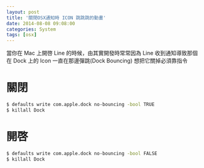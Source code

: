 ```yaml
---
layout: post
title: '關閉OSX通知時 ICON 跳跳跳的動畫'
date: 2014-08-08 09:08:00
categories: System
tags: [osx]
---
```

當你在 Mac 上開啓 Line 的時候，由其實開發時常常因為 Line 收到通知導致那個在 Dock 上的 Icon 一直在那邊彈跳(Dock Bouncing) 想把它關掉必須靠指令

<!--more-->

# 關閉

~~~bash
$ defaults write com.apple.dock no-bouncing -bool TRUE
$ killall Dock
~~~

# 開啓

~~~bash
$ defaults write com.apple.dock no-bouncing -bool FALSE
$ killall Dock
~~~

